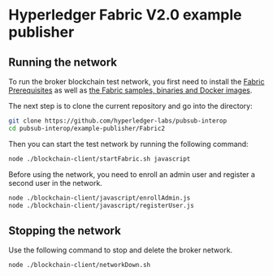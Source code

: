 # Hyperledger Fabric V2.0 example publisher

## Running the network

To run the broker blockchain test network, you first need to install the [Fabric Prerequisites](https://hyperledger-fabric.readthedocs.io/en/master/prereqs.html) as well as [the Fabric samples, binaries and Docker images](https://hyperledger-fabric.readthedocs.io/en/master/install.html).

The next step is to clone the current repository and go into the directory: 

``` bash
git clone https://github.com/hyperledger-labs/pubsub-interop
cd pubsub-interop/example-publisher/Fabric2
```

Then you can start the test network by running the following command:

```bash
node ./blockchain-client/startFabric.sh javascript
```

Before using the network, you need to enroll an admin user and register a second user in the network. 

```bash
node ./blockchain-client/javascript/enrollAdmin.js
node ./blockchain-client/javascript/registerUser.js
```

## Stopping the network

Use the following command to stop and delete the broker network.

```bash
node ./blockchain-client/networkDown.sh
```